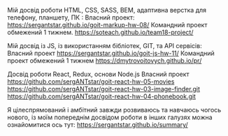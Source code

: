Мій досвід роботи HTML, CSS, SASS, BEM, адаптивна верстка для телефону, планшету, ПК :
Власний проект:
https://sergantstar.github.io/goit-markup-hw-08/
Командний проект обмежений 1 тижнем.
https://soteach.github.io/team18-project/

Мій досвід із JS, із використанням бібліотек, GIT, та API сервісів:
Власний проект
https://sergantstar.github.io/goit-js-hw-11/
Командний проект обмежений 1 тижнем
https://dmytrovoitovych.github.io/pr/

Досвід роботи React, Redux, основи Node.js
Власний проект
https://github.com/sergANTstar/goit-react-hw-05-movies
https://github.com/sergANTstar/goit-react-hw-03-image-finder.git
https://github.com/sergANTstar/goit-react-hw-04-phonebook.git

Я цілеспрямований і амбітний завжди розвиваюсь та навчаюсь чогось нового, із моїм попереднім досвідом роботи в інших галузях можна ознайомитися ось тут: 
https://sergantstar.github.io/summary/
